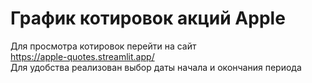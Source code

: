 # График котировок акций Apple
Для просмотра котировок перейти на сайт  
https://apple-quotes.streamlit.app/  
Для удобства реализован выбор даты начала и окончания периода
